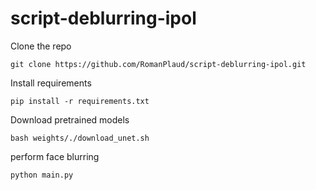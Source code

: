 # script-deblurring-ipol

Clone the repo
```
git clone https://github.com/RomanPlaud/script-deblurring-ipol.git
```

Install requirements
```
pip install -r requirements.txt
```
Download pretrained models
```
bash weights/./download_unet.sh
```
perform face blurring 
```
python main.py 
```
